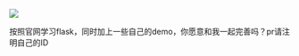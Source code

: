 ![](https://img.shields.io/badge/learn-flask-brightgreen.svg)

按照官网学习flask，同时加上一些自己的demo，你愿意和我一起完善吗？pr请注明自己的ID



